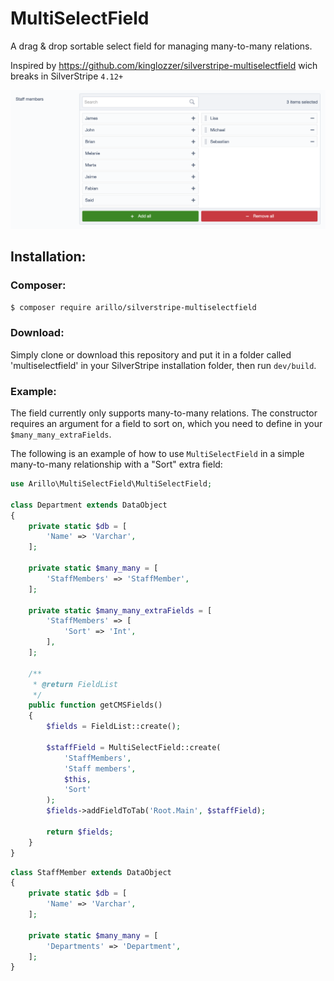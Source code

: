 # MultiSelectField

A drag & drop sortable select field for managing many-to-many relations.

Inspired by https://github.com/kinglozzer/silverstripe-multiselectfield wich breaks in SilverStripe `4.12+`

![field](images/field.png)

## Installation:

### Composer:

```bash
$ composer require arillo/silverstripe-multiselectfield
```

### Download:

Simply clone or download this repository and put it in a folder called 'multiselectfield' in your SilverStripe installation folder, then run `dev/build`.

### Example:

The field currently only supports many-to-many relations. The constructor requires an argument for a field to sort on, which you need to define in your `$many_many_extraFields`.

The following is an example of how to use `MultiSelectField` in a simple many-to-many relationship with a "Sort" extra field:

```php
use Arillo\MultiSelectField\MultiSelectField;

class Department extends DataObject
{
    private static $db = [
        'Name' => 'Varchar',
    ];

    private static $many_many = [
        'StaffMembers' => 'StaffMember',
    ];

    private static $many_many_extraFields = [
        'StaffMembers' => [
            'Sort' => 'Int',
        ],
    ];

    /**
     * @return FieldList
     */
    public function getCMSFields()
    {
        $fields = FieldList::create();

        $staffField = MultiSelectField::create(
            'StaffMembers',
            'Staff members',
            $this,
            'Sort'
        );
        $fields->addFieldToTab('Root.Main', $staffField);

        return $fields;
    }
}
```

```php
class StaffMember extends DataObject
{
    private static $db = [
        'Name' => 'Varchar',
    ];

    private static $many_many = [
        'Departments' => 'Department',
    ];
}
```
